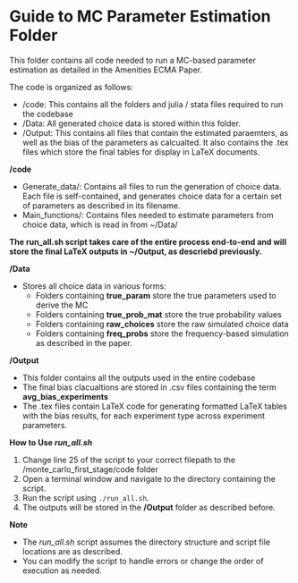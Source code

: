 # Guide to MC Parameter Estimation Folder

This folder contains all code needed to run a MC-based parameter estimation  as detailed in the Amenities ECMA Paper. 

The code is organized as follows:

* /code: This contains all the folders and julia / stata files required to run the codebase
* /Data: All generated choice data is stored within this folder.
* /Output: This contains all files that contain the estimated paraemters, as well as the bias of the parameters as calcualted. It also contains the .tex files which store the final tables for display in LaTeX documents.


**/code**

* Generate_data/: Contains all files to run the generation of choice data. Each file is self-contained, and generates choice data for a certain set of parameters as described in its filename. 
* Main_functions/: Contains files needed to estimate parameters from choice data, which is read in from ~/Data/

**The run_all.sh script takes care of the entire process end-to-end and will store the final LaTeX outputs in ~/Output, as descriebd previously.**

**/Data**

* Stores all choice data in various forms:
    * Folders containing **true_param** store the true parameters used to derive the MC
    * Folders containing **true_prob_mat** store the true probability values
    * Folders containing **raw_choices** store the raw simulated choice data
    * Folders containing **freq_probs** store the frequency-based simulation as described in the paper.

**/Output**

* This folder contains all the outputs used in the entire codebase
* The final bias clacualtions are stored in .csv files containing the term **avg_bias_experiments**
* The .tex files contain LaTeX code for generating formatted LaTeX tables with the bias results, for each experiment type across experiment parameters.


**How to Use *run_all.sh***

1. Change line 25 of the script to your correct filepath to the /monte_carlo_first_stage/code folder
2. Open a terminal window and navigate to the directory containing the script.
3. Run the script using `./run_all.sh`.
4. The outputs will be stored in the **/Output** folder as described before.

**Note**

* The *run_all.sh* script assumes the directory structure and script file locations are as described.
* You can modify the script to handle errors or change the order of execution as needed.
